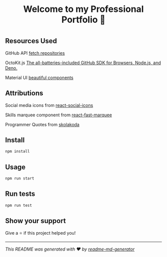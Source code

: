 <h1 align="center"> Welcome to my Professional Portfolio 👋 </h1>

#

## Resources Used

GitHub API [fetch repositories](https://docs.github.com/en/rest/reference/repos)

OctoKit.js [The all-batteries-included GitHub SDK for Browsers, Node.js, and Deno.](https://github.com/octokit/octokit.js/#usage)

Material UI [beautiful components](https://mui.com/)

## Attributions

Social media icons from [react-social-icons](https://www.npmjs.com/package/react-social-icons)

Skills marquee component from [react-fast-marquee](https://www.npmjs.com/package/react-fast-marquee)

Programmer Quotes from [skolakoda](https://github.com/skolakoda/programming-quotes-api)

## Install

```sh
npm install
```

## Usage

```sh
npm run start
```

## Run tests

```sh
npm run test
```

## Show your support

Give a ⭐️ if this project helped you!

***
_This README was generated with ❤️ by [readme-md-generator](https://github.com/kefranabg/readme-md-generator)_
